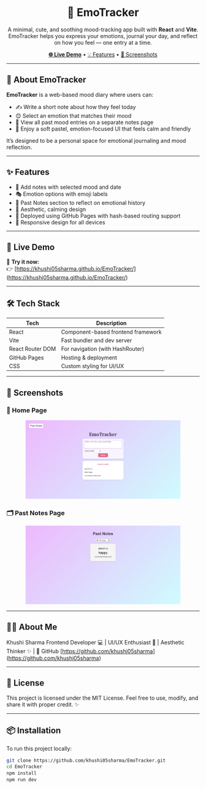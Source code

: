 <h1 align="center">🌸 EmoTracker</h1>

<p align="center">
  A minimal, cute, and soothing mood-tracking app built with <strong>React</strong> and <strong>Vite</strong>.  
  EmoTracker helps you express your emotions, journal your day, and reflect on how you feel — one entry at a time.
</p>

<p align="center">
  <a href="https://khushi05sharma.github.io/EmoTracker/" target="_blank"><strong>🌐 Live Demo</strong></a> •
  <a href="#-features">💡 Features</a> •
  <a href="#-screenshots">📸 Screenshots</a>
</p>

---

## 🧠 About EmoTracker

**EmoTracker** is a web-based mood diary where users can:
- ✍️ Write a short note about how they feel today
- 😊 Select an emotion that matches their mood
- 📅 View all past mood entries on a separate notes page
- 💖 Enjoy a soft pastel, emotion-focused UI that feels calm and friendly

It’s designed to be a personal space for emotional journaling and mood reflection.

---

## ✨ Features

- 📝 Add notes with selected mood and date
- 🎭 Emotion options with emoji labels
- 📆 Past Notes section to reflect on emotional history
- 🌈 Aesthetic, calming design
- 🔗 Deployed using GitHub Pages with hash-based routing support
- 📱 Responsive design for all devices

---

## 🚀 Live Demo

🔗 **Try it now:**  
👉 [https://khushi05sharma.github.io/EmoTracker/]
(https://khushi05sharma.github.io/EmoTracker/)

---

## 🛠 Tech Stack

| Tech             | Description                            |
|------------------|----------------------------------------|
| React            | Component-based frontend framework     |
| Vite             | Fast bundler and dev server            |
| React Router DOM | For navigation (with HashRouter)       |
| GitHub Pages     | Hosting & deployment                   |
| CSS              | Custom styling for UI/UX               |

---

## 📸 Screenshots

### 🌼 Home Page
<p align="center">
  <img src="./screenshots/mainpage.jpeg" alt="Home Page" width="80%">
</p>

### 🗂 Past Notes Page
<p align="center">
  <img src="./screenshots/pastpage.jpeg" alt="Past Notes Page" width="80%">
</p>

---

## 🙋‍♀️ About Me
Khushi Sharma
Frontend Developer 💻 | UI/UX Enthusiast 🎨 | Aesthetic Thinker ✨ |
🔗 GitHub [https://github.com/khushi05sharma]
(https://github.com/khushi05sharma)

---

## 📜 License
This project is licensed under the MIT License.
Feel free to use, modify, and share it with proper credit. ✨

---

## 📦 Installation

To run this project locally:

```bash
git clone https://github.com/khushi05sharma/EmoTracker.git
cd EmoTracker
npm install
npm run dev

